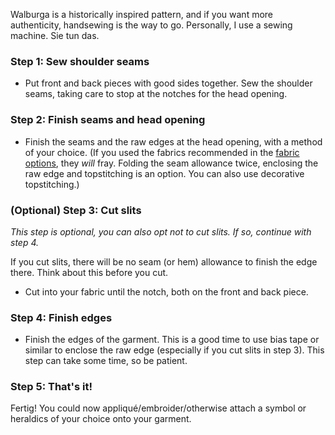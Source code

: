 <Note>

Walburga is a historically inspired pattern, and if you want more authenticity, handsewing is the way to go. Personally, I use a sewing machine. Sie tun das.

</Note>

### Step 1: Sew shoulder seams

-   Put front and back pieces with good sides together. Sew the shoulder seams, taking care to stop at the notches for the head opening.

### Step 2: Finish seams and head opening

-   Finish the seams and the raw edges at the head opening, with a method of your choice. (If you used the fabrics recommended in the [fabric options](/docs/patterns/walburga/fabric), they *will* fray. Folding the seam allowance twice, enclosing the raw edge and topstitching is an option. You can also use decorative topstitching.)

### (Optional) Step 3: Cut slits

*This step is optional, you can also opt not to cut slits. If so, continue with step 4.*

<Warning>

If you cut slits, there will be no seam (or hem) allowance to finish the edge there. Think about this before you cut.

</Warning>

-   Cut into your fabric until the notch, both on the front and back piece.

### Step 4: Finish edges

-   Finish the edges of the garment. This is a good time to use bias tape or similar to enclose the raw edge (especially if you cut slits in step 3). This step can take some time, so be patient.

### Step 5: That's it!

Fertig! You could now appliqué/embroider/otherwise attach a symbol or heraldics of your choice onto your garment.
